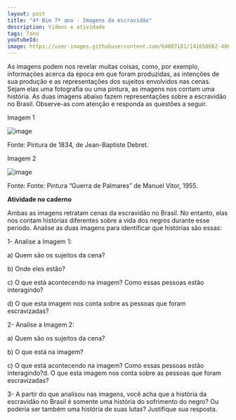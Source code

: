 ```yaml
---
layout: post
title: "4º Bim 7º ano - Imagens da escravidão"
description: Vídeos e atividade
tags: 7ano
youtubeId: 
image: https://user-images.githubusercontent.com/64807181/141650662-4862d418-0c87-45bd-9e8f-75e1f193b986.png
---
```


As imagens podem nos revelar muitas coisas, como, por exemplo, informações acerca da época em que foram produzidas, as intenções de sua produção e as representações dos sujeitos envolvidos nas cenas. Sejam elas uma fotografia ou uma pintura, as imagens nos contam uma história.
As duas imagens abaixo fazem representações sobre a escravidão no Brasil. Observe-as com atenção e responda as questões a seguir.

Imagem 1

![image](https://user-images.githubusercontent.com/64807181/141650662-4862d418-0c87-45bd-9e8f-75e1f193b986.png)

Fonte: Pintura de 1834, de Jean-Baptiste Debret.

Imagem 2

![image](https://user-images.githubusercontent.com/64807181/141650670-5fa5a6fc-ca27-4a97-810b-c5a3ca30c485.png)

Fonte: Fonte: Pintura “Guerra de Palmares” de Manuel Vitor, 1955.

**Atividade no caderno**

Ambas as imagens retratam cenas da escravidão no Brasil. No entanto, elas nos contam histórias diferentes sobre a vida dos negros durante esse período. Analise as duas imagens para identificar que histórias são essas:

1- Analise a Imagem 1:

a) Quem são os sujeitos da cena?

b) Onde eles estão?

c) O que está acontecendo na imagem? Como essas pessoas estão interagindo?

d) O que esta imagem nos conta sobre as pessoas que foram escravizadas?

2- Analise a Imagem 2:

a) Quem são os sujeitos da cena?

b) O que está na imagem?

c) O que está acontecendo na imagem? Como essas pessoas estão interagindo?d. O que esta imagem nos conta sobre as pessoas que foram escravizadas?
    
3- A partir do que analisou nas imagens, você acha que a história da escravidão no Brasil é somente uma história do sofrimento do negro? Ou poderia ser também uma história de suas lutas? Justifique sua resposta.
